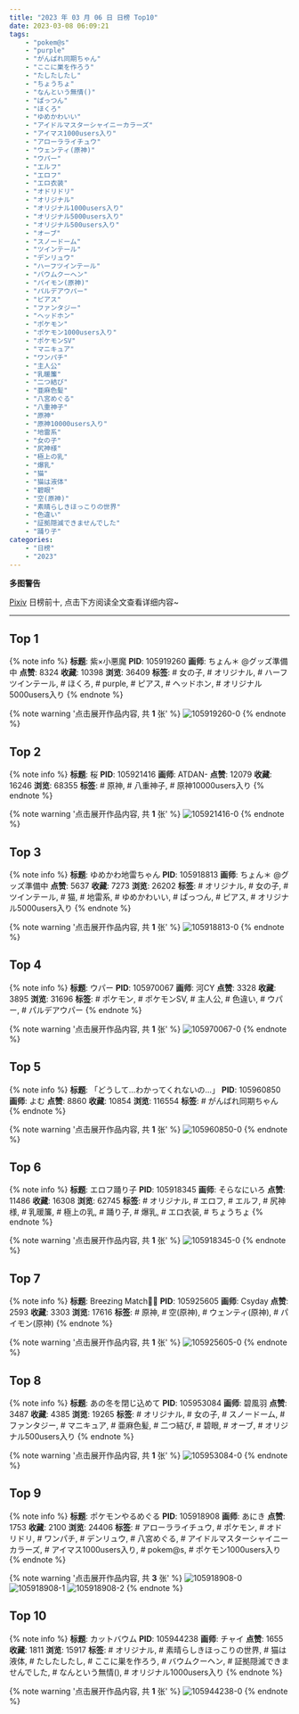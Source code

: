```yaml
---
title: "2023 年 03 月 06 日 日榜 Top10"
date: 2023-03-08 06:09:21
tags:
    - "pokem@s"
    - "purple"
    - "がんばれ同期ちゃん"
    - "ここに巣を作ろう"
    - "たしたしたし"
    - "ちょうちょ"
    - "なんという無情()"
    - "ぱっつん"
    - "ほくろ"
    - "ゆめかわいい"
    - "アイドルマスターシャイニーカラーズ"
    - "アイマス1000users入り"
    - "アローラライチュウ"
    - "ウェンティ(原神)"
    - "ウパー"
    - "エルフ"
    - "エロフ"
    - "エロ衣装"
    - "オドリドリ"
    - "オリジナル"
    - "オリジナル1000users入り"
    - "オリジナル5000users入り"
    - "オリジナル500users入り"
    - "オーブ"
    - "スノードーム"
    - "ツインテール"
    - "デンリュウ"
    - "ハーフツインテール"
    - "バウムクーヘン"
    - "パイモン(原神)"
    - "パルデアウパー"
    - "ピアス"
    - "ファンタジー"
    - "ヘッドホン"
    - "ポケモン"
    - "ポケモン1000users入り"
    - "ポケモンSV"
    - "マニキュア"
    - "ワンパチ"
    - "主人公"
    - "乳暖簾"
    - "二つ結び"
    - "亜麻色髪"
    - "八宮めぐる"
    - "八重神子"
    - "原神"
    - "原神10000users入り"
    - "地雷系"
    - "女の子"
    - "尻神様"
    - "極上の乳"
    - "爆乳"
    - "猫"
    - "猫は液体"
    - "碧眼"
    - "空(原神)"
    - "素晴らしきほっこりの世界"
    - "色違い"
    - "証拠隠滅できませんでした"
    - "踊り子"
categories:
    - "日榜"
    - "2023"
---
```


<i class="fa fa-triangle-exclamation"></i>**多图警告**<i class="fa fa-triangle-exclamation"></i>

[Pixiv](https://www.pixiv.net/) 日榜前十, 点击下方阅读全文查看详细内容~

<!-- more -->

---

## Top 1

{% note info %}
**标题**: 紫×小悪魔
**PID**: 105919260 **画师**: ちょん＊ @グッズ準備中
**点赞**: 8324 **收藏**: 10398 **浏览**: 36409
**标签**: # 女の子, # オリジナル, # ハーフツインテール, # ほくろ, # purple, # ピアス, # ヘッドホン, # オリジナル5000users入り
{% endnote %}

{% note warning '点击展开作品内容, 共 **1** 张' %}
![105919260-0](https://i.pixiv.re/img-original/img/2023/03/05/00/18/19/105919260_p0.png)
{% endnote %}

## Top 2

{% note info %}
**标题**: 桜
**PID**: 105921416 **画师**: ATDAN-
**点赞**: 12079 **收藏**: 16246 **浏览**: 68355
**标签**: # 原神, # 八重神子, # 原神10000users入り
{% endnote %}

{% note warning '点击展开作品内容, 共 **1** 张' %}
![105921416-0](https://i.pixiv.re/img-original/img/2023/03/05/05/38/32/105921416_p0.jpg)
{% endnote %}

## Top 3

{% note info %}
**标题**: ゆめかわ地雷ちゃん
**PID**: 105918813 **画师**: ちょん＊ @グッズ準備中
**点赞**: 5637 **收藏**: 7273 **浏览**: 26202
**标签**: # オリジナル, # 女の子, # ツインテール, # 猫, # 地雷系, # ゆめかわいい, # ぱっつん, # ピアス, # オリジナル5000users入り
{% endnote %}

{% note warning '点击展开作品内容, 共 **1** 张' %}
![105918813-0](https://i.pixiv.re/img-original/img/2023/03/05/00/07/43/105918813_p0.png)
{% endnote %}

## Top 4

{% note info %}
**标题**: ウパー
**PID**: 105970067 **画师**: 河CY
**点赞**: 3328 **收藏**: 3895 **浏览**: 31696
**标签**: # ポケモン, # ポケモンSV, # 主人公, # 色違い, # ウパー, # パルデアウパー
{% endnote %}

{% note warning '点击展开作品内容, 共 **1** 张' %}
![105970067-0](https://i.pixiv.re/img-original/img/2023/03/06/17/59/22/105970067_p0.jpg)
{% endnote %}

## Top 5

{% note info %}
**标题**: 「どうして…わかってくれないの…」
**PID**: 105960850 **画师**: よむ
**点赞**: 8860 **收藏**: 10854 **浏览**: 116554
**标签**: # がんばれ同期ちゃん
{% endnote %}

{% note warning '点击展开作品内容, 共 **1** 张' %}
![105960850-0](https://i.pixiv.re/img-original/img/2023/03/06/08/02/18/105960850_p0.png)
{% endnote %}

## Top 6

{% note info %}
**标题**: エロフ踊り子
**PID**: 105918345 **画师**: そらなにいろ
**点赞**: 11486 **收藏**: 16308 **浏览**: 62745
**标签**: # オリジナル, # エロフ, # エルフ, # 尻神様, # 乳暖簾, # 極上の乳, # 踊り子, # 爆乳, # エロ衣装, # ちょうちょ
{% endnote %}

{% note warning '点击展开作品内容, 共 **1** 张' %}
![105918345-0](https://i.pixiv.re/img-original/img/2023/03/05/00/00/59/105918345_p0.png)
{% endnote %}

## Top 7

{% note info %}
**标题**: Breezing Match🔫💦
**PID**: 105925605 **画师**: Csyday
**点赞**: 2593 **收藏**: 3303 **浏览**: 17616
**标签**: # 原神, # 空(原神), # ウェンティ(原神), # パイモン(原神)
{% endnote %}

{% note warning '点击展开作品内容, 共 **1** 张' %}
![105925605-0](https://i.pixiv.re/img-original/img/2023/03/05/06/20/19/105925605_p0.png)
{% endnote %}

## Top 8

{% note info %}
**标题**: あの冬を閉じ込めて
**PID**: 105953084 **画师**: 碧風羽
**点赞**: 3487 **收藏**: 4385 **浏览**: 19265
**标签**: # オリジナル, # 女の子, # スノードーム, # ファンタジー, # マニキュア, # 亜麻色髪, # 二つ結び, # 碧眼, # オーブ, # オリジナル500users入り
{% endnote %}

{% note warning '点击展开作品内容, 共 **1** 张' %}
![105953084-0](https://i.pixiv.re/img-original/img/2023/03/06/00/01/37/105953084_p0.jpg)
{% endnote %}

## Top 9

{% note info %}
**标题**: ポケモンやるめぐる
**PID**: 105918908 **画师**: あにき
**点赞**: 1753 **收藏**: 2100 **浏览**: 24406
**标签**: # アローラライチュウ, # ポケモン, # オドリドリ, # ワンパチ, # デンリュウ, # 八宮めぐる, # アイドルマスターシャイニーカラーズ, # アイマス1000users入り, # pokem@s, # ポケモン1000users入り
{% endnote %}

{% note warning '点击展开作品内容, 共 **3** 张' %}
![105918908-0](https://i.pixiv.re/img-original/img/2023/03/05/00/09/48/105918908_p0.jpg)
![105918908-1](https://i.pixiv.re/img-original/img/2023/03/05/00/09/48/105918908_p1.jpg)
![105918908-2](https://i.pixiv.re/img-original/img/2023/03/05/00/09/48/105918908_p2.jpg)
{% endnote %}

## Top 10

{% note info %}
**标题**: カットバウム
**PID**: 105944238 **画师**: チャイ
**点赞**: 1655 **收藏**: 1811 **浏览**: 15917
**标签**: # オリジナル, # 素晴らしきほっこりの世界, # 猫は液体, # たしたしたし, # ここに巣を作ろう, # バウムクーヘン, # 証拠隠滅できませんでした, # なんという無情(), # オリジナル1000users入り
{% endnote %}

{% note warning '点击展开作品内容, 共 **1** 张' %}
![105944238-0](https://i.pixiv.re/img-original/img/2023/03/05/20/30/02/105944238_p0.png)
{% endnote %}
